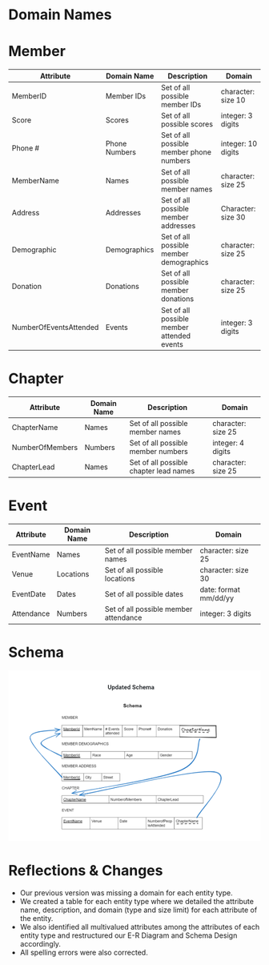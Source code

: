 # Domain Names

# Member
| Attribute       | Domain Name  | Description                                 | Domain                        |
|-----------------|--------------|---------------------------------------------|-------------------------------|
| MemberID        | Member IDs   | Set of all possible member IDs              | character: size 10            |
| Score           | Scores       | Set of all possible scores                  | integer: 3 digits             |
| Phone #         | Phone Numbers| Set of all possible member phone numbers    | integer: 10 digits            |
| MemberName      | Names        | Set of all possible member names            | character: size 25            |
| Address         | Addresses    | Set of all possible member addresses        | Character: size 30            |
| Demographic     | Demographics | Set of all possible member demographics     | character: size 25            |
| Donation        | Donations    | Set of all possible member donations        | character: size 25            |
| NumberOfEventsAttended | Events| Set of all possible member attended events | integer: 3 digits             |

# Chapter
| Attribute       | Domain Name  | Description                               | Domain                        |
|-----------------|--------------|-------------------------------------------|-------------------------------|
| ChapterName      | Names        | Set of all possible member names          | character: size 25            |
| NumberOfMembers | Numbers      | Set of all possible member numbers        | integer: 4 digits             |
| ChapterLead     | Names        | Set of all possible chapter lead names    | character: size 25            |

# Event
| Attribute   | Domain Name | Description                           | Domain                      |
|-------------|-------------|---------------------------------------|-----------------------------|
| EventName   | Names       | Set of all possible member names      | character: size 25          |
| Venue       | Locations   | Set of all possible locations         | character: size 30          |
| EventDate   | Dates       | Set of all possible dates             | date: format mm/dd/yy       |
| Attendance  | Numbers     | Set of all possible member attendance | integer: 3 digits           |

# Schema
![Schema](Updated_Schema.PNG)

# Reflections & Changes
- Our previous version was missing a domain for each entity type. 
- We created a table for each entity type where we detailed the attribute name, description, and domain (type and size limit) for each attribute of the entity.
- We also identified all multivalued attributes among the attributes of each entity type and restructured our E-R Diagram and Schema Design accordingly. 
- All spelling errors were also corrected.

